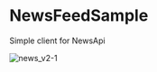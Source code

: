 # NewsFeedSample
Simple client for NewsApi


![news_v2-1](https://user-images.githubusercontent.com/70762556/186272423-efaa2aae-baed-4001-b935-662cd46a8349.png)
